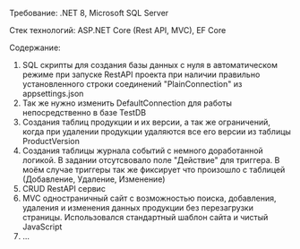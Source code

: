 Требование:
.NET 8,
Microsoft SQL Server

Стек технологий:
ASP.NET Core (Rest API, MVC),
EF Core

Содержание:
1) SQL скрипты для создания базы данных с нуля в автоматическом режиме при запуске RestAPI проекта при наличии правильно установленного строки соединений "PlainConnection" из appsettings.json
2) Так же нужно изменить DefaultConnection для работы непосредственно в базе TestDB
3) Создания таблиц продукции и их версии, а так же ограничений, когда при удалении продукции удаляются все его версии из таблицы ProductVersion
4) Создания таблицы журнала событий с немного доработанной логикой. В задании отсутсвовало поле "Действие" для триггера. В моём случае триггеры так же фиксирует что произошло с таблицей (Добавление, Удаление, Изменение)
5) CRUD RestAPI сервис
6) MVC одностраничный сайт с возможностью поиска, добавления, удаления и изменения данных продукции без перезагрузки страницы. Использовался стандартный шаблон сайта и чистый JavaScript
7) ...
